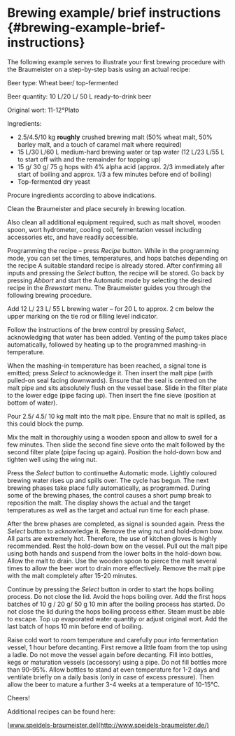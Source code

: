 # Brewing example/ brief instructions {#brewing-example-brief-instructions}

The following example serves to illustrate your first brewing procedure with the Braumeister on a step-by-step basis using an actual recipe:

Beer type: Wheat beer/ top-fermented

Beer quantity: 10 L/20 L/ 50 L ready-to-drink beer

Original wort: 11-12°Plato

Ingredients:

*   2.5/4.5/10 kg **roughly** crushed brewing malt (50% wheat malt, 50% barley malt, and a touch of caramel malt where required)
*   15 L/30 L/60 L medium-hard brewing water or tap water (12 L/23 L/55 L to start off with and the remainder for topping up)
*   15 g/ 30 g/ 75 g hops with 4% alpha acid (approx. 2/3 immediately after start of boiling and approx. 1/3 a few minutes before end of boiling)
*   Top-fermented dry yeast

Procure ingredients according to above indications.

Clean the Braumeister and place securely in brewing location.

Also clean all additional equipment required, such as malt shovel, wooden spoon, wort hydrometer, cooling coil, fermentation vessel including accessories etc, and have readily accessible.

Programming the recipe – press _Recipe_ button. While in the programming mode, you can set the times, temperatures, and hops batches depending on the recipe A suitable standard recipe is already stored. After confirming all inputs and pressing the _Select_ button, the recipe will be stored. Go back by pressing _Abbort_ and start the Automatic mode by selecting the desired recipe in the _Brewstart_ menu. The Braumeister guides you through the following brewing procedure.

Add 12 L/ 23 L/ 55 L brewing water – for 20 L to approx. 2 cm below the upper marking on the tie rod or filling level indicator.

Follow the instructions of the brew control by pressing _Select_, acknowledging that water has been added. Venting of the pump takes place automatically, followed by heating up to the programmed mashing-in temperature.

When the mashing-in temperature has been reached, a signal tone is emitted; press _Select_ to acknowledge it. Then insert the malt pipe (with pulled-on seal facing downwards). Ensure that the seal is centred on the malt pipe and sits absolutely flush on the vessel base. Slide in the filter plate to the lower edge (pipe facing up). Then insert the fine sieve (position at bottom of water).

Pour 2.5/ 4.5/ 10 kg malt into the malt pipe. Ensure that no malt is spilled, as this could block the pump.

Mix the malt in thoroughly using a wooden spoon and allow to swell for a few minutes. Then slide the second fine sieve onto the malt followed by the second filter plate (pipe facing up again). Position the hold-down bow and tighten well using the wing nut.

Press the _Select_ button to continuethe Automatic mode. Lightly coloured brewing water rises up and spills over. The cycle has begun. The next brewing phases take place fully automatically, as programmed. During some of the brewing phases, the control causes a short pump break to reposition the malt. The display shows the actual and the target temperatures as well as the target and actual run time for each phase.

After the brew phases are completed, as signal is sounded again. Press the _Select_ button to acknowledge it. Remove the wing nut and hold-down bow. All parts are extremely hot. Therefore, the use of kitchen gloves is highly recommended. Rest the hold-down bow on the vessel. Pull out the malt pipe using both hands and suspend from the lower bolts in the hold-down bow. Allow the malt to drain. Use the wooden spoon to pierce the malt several times to allow the beer wort to drain more effectively. Remove the malt pipe with the malt completely after 15-20 minutes.

Continue by pressing the _Select_ button in order to start the hops boiling process. Do not close the lid. Avoid the hops boiling over. Add the first hops batches of 10 g / 20 g/ 50 g 10 min after the boiling process has started. Do not close the lid during the hops boiling process either. Steam must be able to escape. Top up evaporated water quantity or adjust original wort. Add the last batch of hops 10 min before end of boiling.

Raise cold wort to room temperature and carefully pour into fermentation vessel, 1 hour before decanting. First remove a little foam from the top using a ladle. Do not move the vessel again before decanting. Fill into bottles, kegs or maturation vessels (accessory) using a pipe. Do not fill bottles more than 90-95%. Allow bottles to stand at even temperature for 1-2 days and ventilate briefly on a daily basis (only in case of excess pressure). Then allow the beer to mature a further 3-4 weeks at a temperature of 10-15°C.

Cheers!

Additional recipes can be found here:

[www.speidels-braumeister.de](http://www.speidels-braumeister.de/)